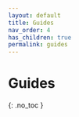 ```yaml
---
layout: default
title: Guides
nav_order: 4
has_children: true
permalink: guides
---
```


# Guides
{: .no_toc }